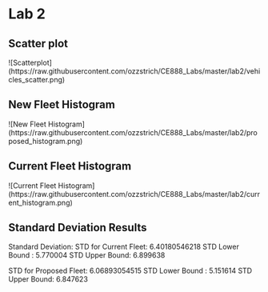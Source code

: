 <H1> Lab 2 </H2>

<H2> Scatter plot </H2>
![Scatterplot](https://raw.githubusercontent.com/ozzstrich/CE888_Labs/master/lab2/vehicles_scatter.png)

<br>
<H2> New Fleet Histogram </H2>
![New Fleet Histogram](https://raw.githubusercontent.com/ozzstrich/CE888_Labs/master/lab2/proposed_histogram.png)

<br>
<H2> Current Fleet Histogram </H2>
![Current Fleet Histogram](https://raw.githubusercontent.com/ozzstrich/CE888_Labs/master/lab2/current_histogram.png)

<H2> Standard Deviation Results </H2>

Standard Deviation:
STD for Current Fleet:  6.40180546218
STD Lower Bound : 5.770004
STD Upper Bound: 6.899638

STD for Proposed Fleet:  6.06893054515
STD Lower Bound : 5.151614
STD Upper Bound: 6.847623

